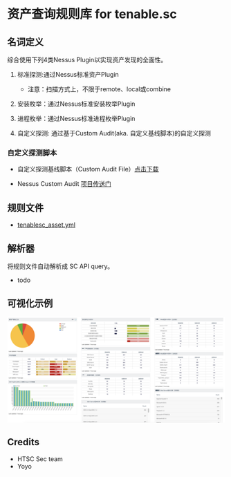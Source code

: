 # 资产查询规则库 for tenable.sc

## 名词定义

综合使用下列4类Nessus Plugin以实现资产发现的全面性。

1. 标准探测:通过Nessus标准资产Plugin
    - 注意：扫描方式上，不限于remote、local或combine

2. 安装枚举：通过Nessus标准安装枚举Plugin

3. 进程枚举：通过Nessus标准进程枚举Plugin

4. 自定义探测: 通过基于Custom Audit(aka. 自定义基线脚本)的自定义探测

### 自定义探测脚本

* 自定义探测基线脚本（Custom Audit File）[点击下载]

* Nessus Custom Audit [项目传送门]


## 规则文件

* [tenablesc_asset.yml](tenablesc_asset.yml)

## 解析器

将规则文件自动解析成 SC API query。

* todo

## 可视化示例

<img src="visual_sample.png" />


## Credits

* HTSC Sec team
* Yoyo

[点击下载]:https://raw.githubusercontent.com/shawntns/ns_custom_audit/master/asset_discovery.audit
[项目传送门]:https://github.com/shawntns/ns_custom_audit